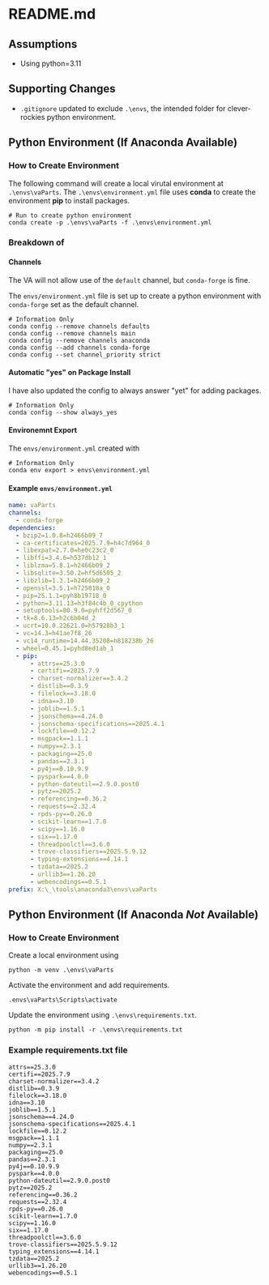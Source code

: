 # README.md

## Assumptions

- Using python=3.11

## Supporting Changes

- ```.gitignore``` updated to exclude ```.\envs```, the intended folder for clever-rockies python environment.

## Python Environment (If Anaconda Available)

### How to Create Environment

The following command will create a local virutal environment at ```.\envs\vaParts```.  The ```.\envs\environment.yml``` file uses **conda** to create the environment **pip** to install packages.

```shell
# Run to create python environment
conda create -p .\envs\vaParts -f .\envs\environment.yml
```

### Breakdown of 

#### Channels

The VA will not allow use of the ```default``` channel, but ```conda-forge``` is fine.  

The ```envs/environment.yml``` file is set up to create a python environment with ```conda-forge``` set as the default channel.

```shell
# Information Only
conda config --remove channels defaults
conda config --remove channels main
conda config --remove channels anaconda
conda config --add channels conda-forge
conda config --set channel_priority strict
```

#### Automatic "yes" on Package Install

I have also updated the config to always answer "yet" for adding packages.

```shell
# Information Only
conda config --show always_yes
```

#### Environemnt Export

The ```envs/environment.yml``` created with

```shell
# Information Only
conda env export > envs\environment.yml
```

#### Example ```envs/environment.yml```

```yml
name: vaParts
channels:
  - conda-forge
dependencies:
  - bzip2=1.0.8=h2466b09_7
  - ca-certificates=2025.7.9=h4c7d964_0
  - libexpat=2.7.0=he0c23c2_0
  - libffi=3.4.6=h537db12_1
  - liblzma=5.8.1=h2466b09_2
  - libsqlite=3.50.2=hf5d6505_2
  - libzlib=1.3.1=h2466b09_2
  - openssl=3.5.1=h725018a_0
  - pip=25.1.1=pyh8b19718_0
  - python=3.11.13=h3f84c4b_0_cpython
  - setuptools=80.9.0=pyhff2d567_0
  - tk=8.6.13=h2c6b04d_2
  - ucrt=10.0.22621.0=h57928b3_1
  - vc=14.3=h41ae7f8_26
  - vc14_runtime=14.44.35208=h818238b_26
  - wheel=0.45.1=pyhd8ed1ab_1
  - pip:
      - attrs==25.3.0
      - certifi==2025.7.9
      - charset-normalizer==3.4.2
      - distlib==0.3.9
      - filelock==3.18.0
      - idna==3.10
      - joblib==1.5.1
      - jsonschema==4.24.0
      - jsonschema-specifications==2025.4.1
      - lockfile==0.12.2
      - msgpack==1.1.1
      - numpy==2.3.1
      - packaging==25.0
      - pandas==2.3.1
      - py4j==0.10.9.9
      - pyspark==4.0.0
      - python-dateutil==2.9.0.post0
      - pytz==2025.2
      - referencing==0.36.2
      - requests==2.32.4
      - rpds-py==0.26.0
      - scikit-learn==1.7.0
      - scipy==1.16.0
      - six==1.17.0
      - threadpoolctl==3.6.0
      - trove-classifiers==2025.5.9.12
      - typing-extensions==4.14.1
      - tzdata==2025.2
      - urllib3==1.26.20
      - webencodings==0.5.1
prefix: X:\_\tools\anaconda3\envs\vaParts

```

## Python Environment (If Anaconda *Not* Available)

### How to Create Environment

Create a local environment using 

```shell
python -m venv .\envs\vaParts
```

Activate the environment and add requirements.

```shell
.envs\vaParts\Scripts\activate
```

Update the environment using ```.\envs\requirements.txt```.

```shell
python -m pip install -r .\envs\requirements.txt
```

### Example requirements.txt file

```
attrs==25.3.0
certifi==2025.7.9
charset-normalizer==3.4.2
distlib==0.3.9
filelock==3.18.0
idna==3.10
joblib==1.5.1
jsonschema==4.24.0
jsonschema-specifications==2025.4.1
lockfile==0.12.2
msgpack==1.1.1
numpy==2.3.1
packaging==25.0
pandas==2.3.1
py4j==0.10.9.9
pyspark==4.0.0
python-dateutil==2.9.0.post0
pytz==2025.2
referencing==0.36.2
requests==2.32.4
rpds-py==0.26.0
scikit-learn==1.7.0
scipy==1.16.0
six==1.17.0
threadpoolctl==3.6.0
trove-classifiers==2025.5.9.12
typing_extensions==4.14.1
tzdata==2025.2
urllib3==1.26.20
webencodings==0.5.1
```